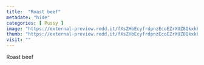```yaml
---
title:  "Roast beef"
metadate: "hide"
categories: [ Pussy ]
image: "https://external-preview.redd.it/fXsZHbEcyfrdpnzEcoEZrXUZ8QkxkbqqQvWnMSmPTMs.png?auto=webp&s=2da981a95cbd1b6020cc3b1faddf7e4cc35a0dc6"
thumb: "https://external-preview.redd.it/fXsZHbEcyfrdpnzEcoEZrXUZ8QkxkbqqQvWnMSmPTMs.png?width=640&crop=smart&auto=webp&s=7afead76af9a0557a76081ce8cfc829ac2c8ad90"
visit: ""
---
```

Roast beef
